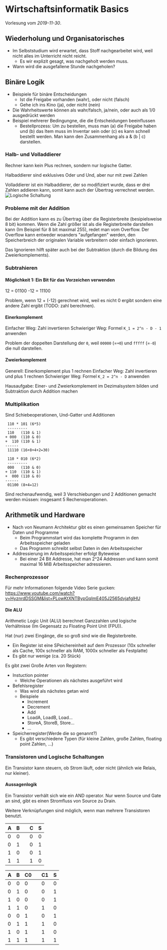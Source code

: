 # Wirtschaftsinformatik Basics

Vorlesung vom *2019-11-30*.

## Wiederholung und Organisatorisches

- Im Selbststudium wird erwartet, dass Stoff nachgearbeitet wird, weil nicht
  alles im Unterricht nicht reicht.
  - Es wir explizit gesagt, was nachgeholt werden muss.
- Wann wird die ausgefallene Stunde nachgeholen?

## Binäre Logik

- Beispiele für binäre Entscheidungen
  - Ist die Freigabe vorhanden (wahr), oder nicht (falsch)
  - Gehe ich ins Kino (ja), oder nicht (nein)
- Die Wahrheitswerte können als wahr/falsch, ja/nein, oder auch als 1/0
  ausgedrückt werden
- Beispiel mehrerer Bedingungne, die die Entscheidungen beeinflussen
  - Bestellprozess: Um zu bestellen, muss man (a) die Freigabe haben und (b) das Item
    muss im Inventar sein oder (c) es kann schnell bestellt werden. Man kann den
    Zusammenhang als a & (b | c) darstellen.

### Halb- und Volladdierer

Rechner kann kein Plus rechnen, sondern nur logische Gatter.

Halbaddierer sind exklusives Oder und Und, aber nur mit zwei Zahlen

Volladdierer ist ein Halbaddierer, der so modifiziert wurde, dass er drei Zahlen
addieren kann, somit kann auch der Übertrag verrechnet werden.
![Logische Schaltung](https://upload.wikimedia.org/wikipedia/commons/thumb/6/6c/Volladdierer_Aufbau_DIN40900.svg/294px-Volladdierer_Aufbau_DIN40900.svg.png)

### Probleme mit der Addition

Bei der Addition kann es zu Übertrag über die Registerbreite (besipielsweise 8
bit) kommen. Wenn die Zahl größer ist als die Registerbreite darstellen
kann (Im Beispiel für 8 bit maximal 255), redet man vom Overflow.
Der Overflow kann entweder woanders "aufgefangen" werden,
den Speicherbreich der originalen Variable verbreitern oder einfach ignorieren.

Das Ignorieren hilft später auch bei der Subtraktion (durch die Bildung des
Zweierkomplements).

### Subtrahieren

#### Möglichkeit 1: Ein Bit für das Vorzeichen verwenden

12 = 01100
-12 = 11100

Problem, wenn 12 + (-12) gerechnet wird, weil es nicht 0 ergibt sondern eine
andere Zahl ergibt (TODO: zahl berechnen).

#### Einerkomplement

Einfacher Weg: Zahl invertieren
Schwieriger Weg: Formel `K_1 = 2^n - D - 1` anwenden

Problem der doppelten Darstellung der `0`, weil `00000` (=`+0`) und `fffff` (=`-0`) die null darstellen.

#### Zweierkomplement

Generell: Einerkomplement plus 1 rechnen
Einfacher Weg: Zahl invertieren und plus 1 rechnen
Schwieriger Weg: Formel `K_2 = 2^n - D` anwenden

Hausaufgabe: Einer- und Zweierkomplement im Dezimalsystem bilden und Subtraktion
durch Addition machen

### Multiplikation

Sind Schiebeoperationen, Und-Gatter und Additionen

```text
 110 * 101 (6*5)
 ---------
 110   (110 & 1)
+ 000  (110 & 0)
+  110 (110 & 1)
------
 11110 (16+8+4+2=30)
```

```text
 110 * 010 (6*2)
 ---------
 000   (110 & 0)
+ 110  (110 & 1)
+  000 (110 & 0)
------
 01100 (8+4=12)
```

Sind rechenaufwendig, weil 3 Verschiebungen und 2 Additionen gemacht werden
müssen: insgesamt 5 Rechenoperationen.

## Arithmetik und Hardware

- Nach von Neumann Architektur gibt es einen gemeinsamen Speicher für Daten und
  Programme
  - Beim Programmstart wird das komplette Programm in den Arbeitsspeicher geladen
  - Das Programm schreibt selbst Daten in den Arbeitsspeicher
- Addressierung im Arbeitsspeicher erfolgt Byteweise
  - Bei einer 24 Bit Addresse, hat man 2^24 Addressen und kann somit maximal 16
    MiB Arbeitsspeicher adressieren.

### Rechenprozessor

Für mehr Informationen folgende Video Serie gucken: <https://www.youtube.com/watch?v=HyznrdDSSGM&list=PLowKtXNTBypGqImE405J2565dvjafglHU>

#### Die ALU

Arithmetic Logic Unit (ALU) berechnet Ganzzahlen und logische Verhältnisse (Im
Gegensatz zu Floating Point Unit (FPU)).

Hat (nur) zwei Eingänge, die so groß sind wie die Registerbreite.

- Ein Register ist eine SPeichereinheit auf dem Prozessor (10x schneller als Cache, 100x schneller als RAM, 1000x schneller als Festplatte)
- Es gibt nur wenige (ca. 20 Stück)

Es gibt zwei Große Arten von Registern:

- Instuction pointer
  - Welche Operationen als nächstes ausgeführt wird
- Befehlsregister
  - Was wird als nächstes getan wird
  - Beispiele
    - Increment
    - Decrement
    - Add
    - LoadA, LoadB, Load...
    - StoreA, StoreB, Store...
    - ...
- Speicherregister(Werde die so genannt?)
  - Es gibt verschiedene Typen (für kleine Zahlen, große Zahlen, floating point Zahlen, ...)

### Transistoren und Logische Schaltungen

Ein Transistor kann steuern, ob Strom läuft, oder nicht (ähnlich wie Relais, nur
kleiner).

#### Aussagenlogik

Ein Transistor verhält sich wie ein AND operator. Nur wenn Source und Gate an
sind, gibt es einen Stromfluss von Source zu Drain.

Weitere Verknüpfungen sind möglich, wenn man mehrere Transistoren benutzt.

| A   | B   |     | C   | S   |
| --- | --- | --- | --- | --- |
| 0   | 0   |     | 0   | 0   |
| 0   | 1   |     | 0   | 1   |
| 1   | 0   |     | 0   | 1   |
| 1   | 1   |     | 1   | 0   |

| A   | B   | C0  |     | C1  | S   |
| --- | --- | --- | --- | --- | --- |
| 0   | 0   | 0   |     | 0   | 0   |
| 0   | 1   | 0   |     | 0   | 1   |
| 1   | 0   | 0   |     | 0   | 1   |
| 1   | 1   | 0   |     | 1   | 0   |
| 0   | 0   | 1   |     | 0   | 1   |
| 0   | 1   | 1   |     | 1   | 0   |
| 1   | 0   | 1   |     | 1   | 0   |
| 1   | 1   | 1   |     | 1   | 1   |
